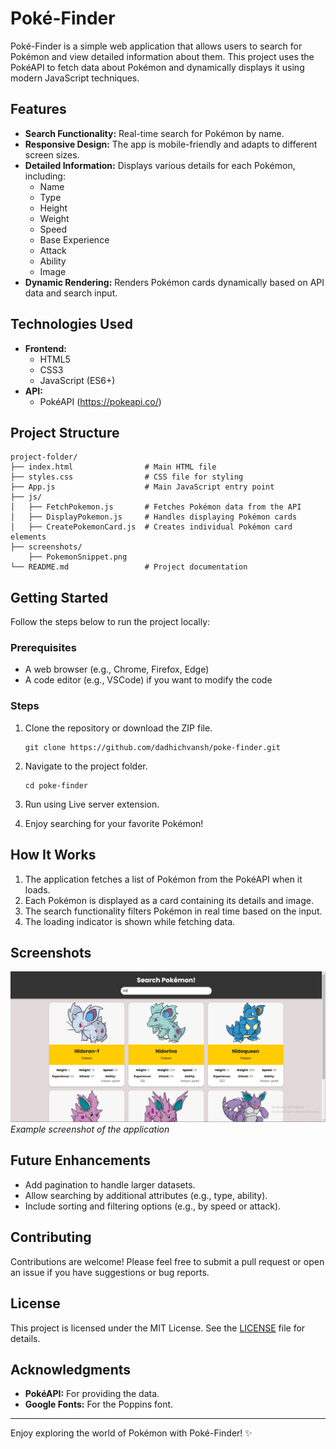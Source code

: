 # Poké-Finder

Poké-Finder is a simple web application that allows users to search for Pokémon and view detailed information about them. This project uses the PokéAPI to fetch data about Pokémon and dynamically displays it using modern JavaScript techniques.

## Features

- **Search Functionality:** Real-time search for Pokémon by name.
- **Responsive Design:** The app is mobile-friendly and adapts to different screen sizes.
- **Detailed Information:** Displays various details for each Pokémon, including:
  - Name
  - Type
  - Height
  - Weight
  - Speed
  - Base Experience
  - Attack
  - Ability
  - Image
- **Dynamic Rendering:** Renders Pokémon cards dynamically based on API data and search input.

## Technologies Used

- **Frontend:**
  - HTML5
  - CSS3
  - JavaScript (ES6+)
- **API:**
  - PokéAPI (https://pokeapi.co/)

## Project Structure

```
project-folder/
├── index.html                # Main HTML file
├── styles.css                # CSS file for styling
├── App.js                    # Main JavaScript entry point
├── js/
│   ├── FetchPokemon.js       # Fetches Pokémon data from the API
│   ├── DisplayPokemon.js     # Handles displaying Pokémon cards
│   ├── CreatePokemonCard.js  # Creates individual Pokémon card elements
├── screenshots/
    ├── PokemonSnippet.png
└── README.md                 # Project documentation
```

## Getting Started

Follow the steps below to run the project locally:

### Prerequisites

- A web browser (e.g., Chrome, Firefox, Edge)
- A code editor (e.g., VSCode) if you want to modify the code

### Steps

1. Clone the repository or download the ZIP file.
   ```
   git clone https://github.com/dadhichvansh/poke-finder.git
   ```

2. Navigate to the project folder.
   ```
   cd poke-finder
   ```

3. Run using Live server extension.

4. Enjoy searching for your favorite Pokémon!

## How It Works

1. The application fetches a list of Pokémon from the PokéAPI when it loads.
2. Each Pokémon is displayed as a card containing its details and image.
3. The search functionality filters Pokémon in real time based on the input.
4. The loading indicator is shown while fetching data.

## Screenshots

![Poké-Finder Screenshot](./screenshots/PokemonSnippet.PNG)
*Example screenshot of the application*

## Future Enhancements

- Add pagination to handle larger datasets.
- Allow searching by additional attributes (e.g., type, ability).
- Include sorting and filtering options (e.g., by speed or attack).

## Contributing

Contributions are welcome! Please feel free to submit a pull request or open an issue if you have suggestions or bug reports.

## License

This project is licensed under the MIT License. See the [LICENSE](LICENSE) file for details.

## Acknowledgments

- **PokéAPI:** For providing the data.
- **Google Fonts:** For the Poppins font.

---

Enjoy exploring the world of Pokémon with Poké-Finder! ✨
